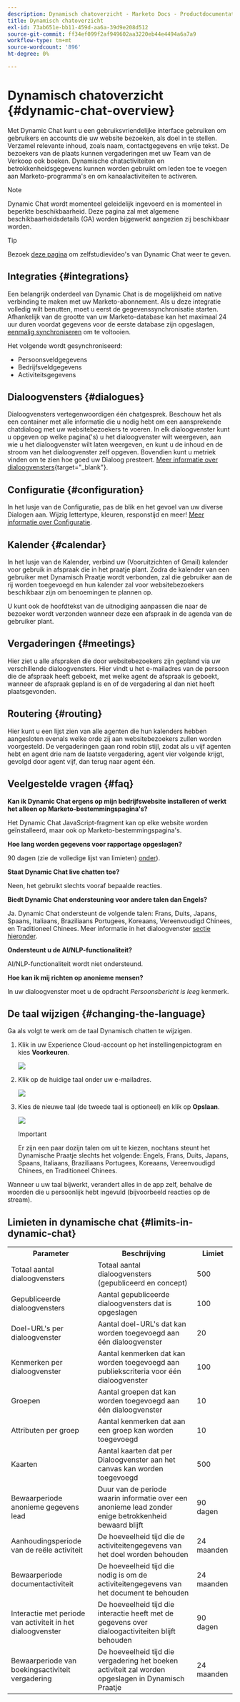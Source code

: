 ```yaml
---
description: Dynamisch chatoverzicht - Marketo Docs - Productdocumentatie
title: Dynamisch chatoverzicht
exl-id: 73ab651e-bb11-459d-aa6a-39d9e208d512
source-git-commit: ff34ef099f2af949602aa3220eb44e4494a6a7a9
workflow-type: tm+mt
source-wordcount: '896'
ht-degree: 0%

---
```


# Dynamisch chatoverzicht {#dynamic-chat-overview}

Met Dynamic Chat kunt u een gebruiksvriendelijke interface gebruiken om gebruikers en accounts die uw website bezoeken, als doel in te stellen. Verzamel relevante inhoud, zoals naam, contactgegevens en vrije tekst. De bezoekers van de plaats kunnen vergaderingen met uw Team van de Verkoop ook boeken. Dynamische chatactiviteiten en betrokkenheidsgegevens kunnen worden gebruikt om leden toe te voegen aan Marketo-programma&#39;s en om kanaalactiviteiten te activeren.

>[!NOTE]
>
>Dynamic Chat wordt momenteel geleidelijk ingevoerd en is momenteel in beperkte beschikbaarheid. Deze pagina zal met algemene beschikbaarheidsdetails (GA) worden bijgewerkt aangezien zij beschikbaar worden.

>[!TIP]
>
>Bezoek [deze pagina](https://experienceleague.adobe.com/docs/marketo-learn/tutorials/dynamic-chat/dynamic-chat-overview.html) om zelfstudievideo&#39;s van Dynamic Chat weer te geven.

## Integraties {#integrations}

Een belangrijk onderdeel van Dynamic Chat is de mogelijkheid om native verbinding te maken met uw Marketo-abonnement. Als u deze integratie volledig wilt benutten, moet u eerst de gegevenssynchronisatie starten. Afhankelijk van de grootte van uw Marketo-database kan het maximaal 24 uur duren voordat gegevens voor de eerste database zijn opgeslagen, [eenmalig synchroniseren](/help/marketo/product-docs/demand-generation/dynamic-chat/connect-dynamic-chat-to-marketo.md) om te voltooien.

Het volgende wordt gesynchroniseerd:

* Persoonsveldgegevens
* Bedrijfsveldgegevens
* Activiteitsgegevens

## Dialoogvensters {#dialogues}

Dialoogvensters vertegenwoordigen één chatgesprek. Beschouw het als een container met alle informatie die u nodig hebt om een aansprekende chatdialoog met uw websitebezoekers te voeren. In elk dialoogvenster kunt u opgeven op welke pagina(&#39;s) u het dialoogvenster wilt weergeven, aan wie u het dialoogvenster wilt laten weergeven, en kunt u de inhoud en de stroom van het dialoogvenster zelf opgeven. Bovendien kunt u metriek vinden om te zien hoe goed uw Dialoog presteert. [Meer informatie over dialoogvensters](/help/marketo/product-docs/demand-generation/dynamic-chat/dialogues/dialogue-overview.md){target=&quot;_blank&quot;}.

## Configuratie {#configuration}

In het lusje van de Configuratie, pas de blik en het gevoel van uw diverse Dialogen aan. Wijzig lettertype, kleuren, responstijd en meer! [Meer informatie over Configuratie](/help/marketo/product-docs/demand-generation/dynamic-chat/configuration.md).

## Kalender {#calendar}

In het lusje van de Kalender, verbind uw (Vooruitzichten of Gmail) kalender voor gebruik in afspraak die in het praatje plant. Zodra de kalender van een gebruiker met Dynamisch Praatje wordt verbonden, zal die gebruiker aan de rij worden toegevoegd en hun kalender zal voor websitebezoekers beschikbaar zijn om benoemingen te plannen op.

U kunt ook de hoofdtekst van de uitnodiging aanpassen die naar de bezoeker wordt verzonden wanneer deze een afspraak in de agenda van de gebruiker plant.

## Vergaderingen {#meetings}

Hier ziet u alle afspraken die door websitebezoekers zijn gepland via uw verschillende dialoogvensters. Hier vindt u het e-mailadres van de persoon die de afspraak heeft geboekt, met welke agent de afspraak is geboekt, wanneer de afspraak gepland is en of de vergadering al dan niet heeft plaatsgevonden.

## Routering {#routing}

Hier kunt u een lijst zien van alle agenten die hun kalenders hebben aangesloten evenals welke orde zij aan websitebezoekers zullen worden voorgesteld. De vergaderingen gaan rond robin stijl, zodat als u vijf agenten hebt en agent drie nam de laatste vergadering, agent vier volgende krijgt, gevolgd door agent vijf, dan terug naar agent één.

## Veelgestelde vragen {#faq}

**Kan ik Dynamic Chat ergens op mijn bedrijfswebsite installeren of werkt het alleen op Marketo-bestemmingspagina&#39;s?**

Het Dynamic Chat JavaScript-fragment kan op elke website worden geïnstalleerd, maar ook op Marketo-bestemmingspagina&#39;s.

**Hoe lang worden gegevens voor rapportage opgeslagen?**

90 dagen (zie de volledige lijst van limieten) [onder](#limits-in-dynamic-chat)).

**Staat Dynamic Chat live chatten toe?**

Neen, het gebruikt slechts vooraf bepaalde reacties.

**Biedt Dynamic Chat ondersteuning voor andere talen dan Engels?**

Ja. Dynamic Chat ondersteunt de volgende talen: Frans, Duits, Japans, Spaans, Italiaans, Braziliaans Portugees, Koreaans, Vereenvoudigd Chinees, en Traditioneel Chinees. Meer informatie in het dialoogvenster [sectie hieronder](#changing-the-language).

**Ondersteunt u de AI/NLP-functionaliteit?**

AI/NLP-functionaliteit wordt niet ondersteund.

**Hoe kan ik mij richten op anonieme mensen?**

In uw dialoogvenster moet u de opdracht _Persoonsbericht is leeg_ kenmerk.

## De taal wijzigen {#changing-the-language}

Ga als volgt te werk om de taal Dynamisch chatten te wijzigen.

1. Klik in uw Experience Cloud-account op het instellingenpictogram en kies **Voorkeuren**.

   ![](assets/dynamic-chat-overview-1.png)

1. Klik op de huidige taal onder uw e-mailadres.

   ![](assets/dynamic-chat-overview-2.png)

1. Kies de nieuwe taal (de tweede taal is optioneel) en klik op **Opslaan**.

   ![](assets/dynamic-chat-overview-3.png)

   >[!IMPORTANT]
   >
   >Er zijn een paar dozijn talen om uit te kiezen, nochtans steunt het Dynamische Praatje slechts het volgende: Engels, Frans, Duits, Japans, Spaans, Italiaans, Braziliaans Portugees, Koreaans, Vereenvoudigd Chinees, en Traditioneel Chinees.

Wanneer u uw taal bijwerkt, verandert alles in de app zelf, behalve de woorden die u persoonlijk hebt ingevuld (bijvoorbeeld reacties op de stream).

## Limieten in dynamische chat {#limits-in-dynamic-chat}

<table>
  <th>Parameter</th>
  <th>Beschrijving</th>
  <th>Limiet</th>
 <tr>
  <td>Totaal aantal dialoogvensters</td>
  <td>Totaal aantal dialoogvensters (gepubliceerd en concept)</td>
  <td>500</td>
 </tr>
 <tr>
  <td>Gepubliceerde dialoogvensters</td>
  <td>Aantal gepubliceerde dialoogvensters dat is opgeslagen</td>
  <td>100</td>
 </tr>
 <tr>
  <td>Doel-URL's per dialoogvenster</td>
  <td>Aantal doel-URL's dat kan worden toegevoegd aan één dialoogvenster</td>
  <td>20</td>
 </tr>
 <tr>
  <td>Kenmerken per dialoogvenster</td>
  <td>Aantal kenmerken dat kan worden toegevoegd aan publiekscriteria voor één dialoogvenster</td>
  <td>100</td>
 </tr>
 <tr>
  <td>Groepen</td>
  <td>Aantal groepen dat kan worden toegevoegd aan één dialoogvenster</td>
  <td>10</td>
 </tr>
 <tr>
  <td>Attributen per groep</td>
  <td>Aantal kenmerken dat aan een groep kan worden toegevoegd</td>
  <td>10</td>
 </tr>
 <tr>
  <td>Kaarten</td>
  <td>Aantal kaarten dat per Dialoogvenster aan het canvas kan worden toegevoegd</td>
  <td>500</td>
 </tr>
 <tr>
  <td>Bewaarperiode anonieme gegevens lead</td>
  <td>Duur van de periode waarin informatie over een anonieme lead zonder enige betrokkenheid bewaard blijft</td>
  <td>90 dagen</td>
 </tr>
 <tr>
  <td>Aanhoudingsperiode van de reële activiteit</td>
  <td>De hoeveelheid tijd die de activiteitengegevens van het doel worden behouden</td>
  <td>24 maanden</td>
 </tr>
 <tr>
  <td>Bewaarperiode documentactiviteit</td>
  <td>De hoeveelheid tijd die nodig is om de activiteitengegevens van het document te behouden</td>
  <td>24 maanden</td>
 </tr>
 <tr>
  <td>Interactie met periode van activiteit in het dialoogvenster</td>
  <td>De hoeveelheid tijd die interactie heeft met de gegevens over dialoogactiviteiten blijft behouden</td>
  <td>90 dagen</td>
 </tr>
 <tr>
  <td>Bewaarperiode van boekingsactiviteit vergadering</td>
  <td>De hoeveelheid tijd die vergadering het boeken activiteit zal worden opgeslagen in Dynamisch Praatje</td>
  <td>24 maanden</td>
 </tr>
</table>
